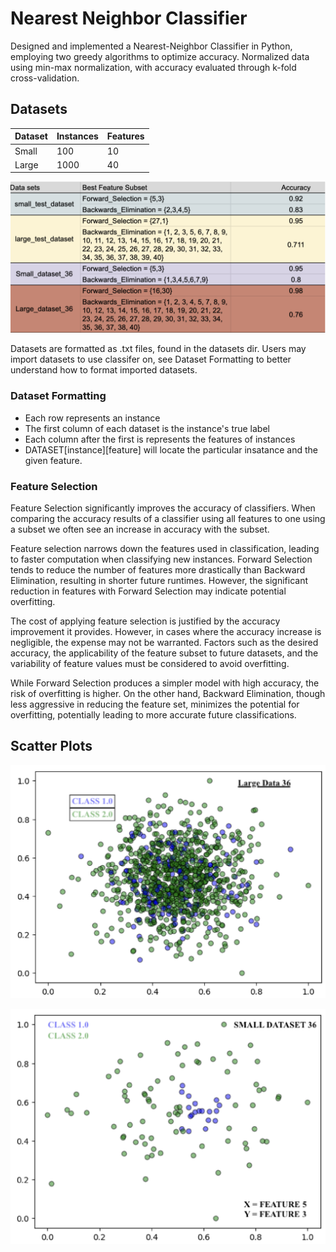 # Nearest Neighbor Classifier

Designed and implemented a Nearest-Neighbor Classifier in Python, employing two greedy algorithms to optimize accuracy. Normalized data using min-max normalization, with accuracy evaluated through k-fold cross-validation.


## Datasets


| Dataset | Instances | Features |
| ------- | --------- | -------- |
| Small   | 100       | 10       |
| Large   | 1000      | 40       |


![DataTable](images/dataTable.png)



Datasets are formatted as .txt files, found in the datasets dir. Users may import datasets to use classifer on, see Dataset Formatting to better understand how to format imported datasets.


### Dataset Formatting
   - Each row represents an instance
   - The first column of each dataset is the instance's true label
   - Each column after the first is represents the features of instances
   - DATASET[instance][feature] will locate the particular insatance and the given feature.

### Feature Selection

   Feature Selection significantly improves the accuracy of classifiers. When comparing the accuracy results of a classifier using all features to one using a subset we often see an increase in accuracy with the subset.
   
   Feature selection narrows down the features used in classification, leading to faster computation when classifying new instances. Forward Selection tends to reduce the number of features more drastically than Backward Elimination, resulting in shorter future runtimes. However, the significant reduction in features with Forward Selection may indicate potential overfitting.

   The cost of applying feature selection is justified by the accuracy improvement it provides. However, in cases where the accuracy increase is negligible, the expense may not be warranted. Factors such as the desired accuracy, the applicability of the feature subset to future datasets, and the variability of feature values must be considered to avoid overfitting.

   While Forward Selection produces a simpler model with high accuracy, the risk of overfitting is higher. On the other hand, Backward Elimination, though less aggressive in reducing the feature set, minimizes the potential for overfitting, potentially leading to more accurate future classifications.


## Scatter Plots


![largeDataset Scatterplot](images/large_scatter.png)

![smallDataset Scatterplot](images/small_scatter.png)

[^3]: The first column in each dataset are the true classifications of an instance. So there are number of features + 1 cols for each dataset.




